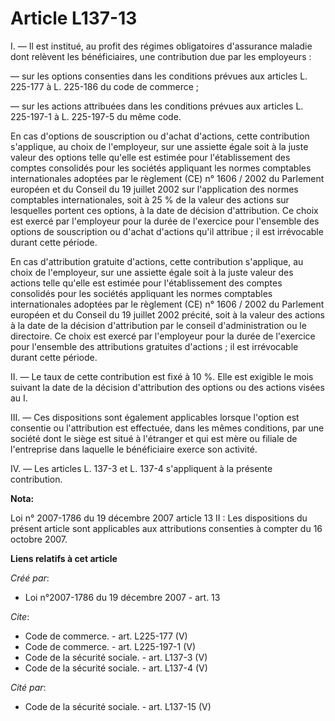 # Article L137-13

I. ― Il est institué, au profit des régimes obligatoires d'assurance maladie dont relèvent les bénéficiaires, une
contribution due par les employeurs : 

― sur les options consenties dans les conditions prévues aux articles L. 225-177 à L. 225-186 du code de commerce ; 

― sur les actions attribuées dans les conditions prévues aux articles L. 225-197-1 à L. 225-197-5 du même code. 

En cas d'options de souscription ou d'achat d'actions, cette contribution s'applique, au choix de l'employeur, sur une
assiette égale soit à la juste valeur des options telle qu'elle est estimée pour l'établissement des comptes consolidés pour
les sociétés appliquant les normes comptables internationales adoptées par le règlement (CE) n° 1606 / 2002 du Parlement
européen et du Conseil du 19 juillet 2002 sur l'application des normes comptables internationales, soit à 25 % de la valeur
des actions sur lesquelles portent ces options, à la date de décision d'attribution. Ce choix est exercé par l'employeur pour
la durée de l'exercice pour l'ensemble des options de souscription ou d'achat d'actions qu'il attribue ; il est irrévocable
durant cette période. 

En cas d'attribution gratuite d'actions, cette contribution s'applique, au choix de l'employeur, sur une assiette égale soit
à la juste valeur des actions telle qu'elle est estimée pour l'établissement des comptes consolidés pour les sociétés
appliquant les normes comptables internationales adoptées par le règlement (CE) n° 1606 / 2002 du Parlement européen et du
Conseil du 19 juillet 2002 précité, soit à la valeur des actions à la date de la décision d'attribution par le conseil
d'administration ou le directoire. Ce choix est exercé par l'employeur pour la durée de l'exercice pour l'ensemble des
attributions gratuites d'actions ; il est irrévocable durant cette période. 

II. ― Le taux de cette contribution est fixé à 10 %. Elle est exigible le mois suivant la date de la décision d'attribution
des options ou des actions visées au I. 

III. ― Ces dispositions sont également applicables lorsque l'option est consentie ou l'attribution est effectuée, dans les
mêmes conditions, par une société dont le siège est situé à l'étranger et qui est mère ou filiale de l'entreprise dans
laquelle le bénéficiaire exerce son activité. 

IV. ― Les articles L. 137-3 et L. 137-4 s'appliquent à la présente contribution.

**Nota:**

Loi n° 2007-1786 du 19 décembre 2007 article 13 II : Les dispositions du présent article sont applicables aux attributions
consenties à compter du 16 octobre 2007.

**Liens relatifs à cet article**

_Créé par_:

  - Loi n°2007-1786 du 19 décembre 2007 - art. 13

_Cite_:

  - Code de commerce. - art. L225-177 (V)
  - Code de commerce. - art. L225-197-1 (V)
  - Code de la sécurité sociale. - art. L137-3 (V)
  - Code de la sécurité sociale. - art. L137-4 (V)

_Cité par_:

  - Code de la sécurité sociale. - art. L137-15 (V)
